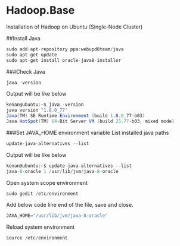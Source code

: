 # Hadoop.Base
Installation of Hadoop on Ubuntu (Single-Node Cluster)


##Install Java
```csharp
sudo add-apt-repository ppa:webupd8team/java
sudo apt-get update
sudo apt-get install oracle-java8-installer
```

###Check Java
```csharp
java -version
```
Output will be like below
```csharp
kenan@ubuntu:~$ java -version
java version "1.8.0_77"
Java(TM) SE Runtime Environment (build 1.8.0_77-b03)
Java HotSpot(TM) 64-Bit Server VM (build 25.77-b03, mixed mode)
```

###Set JAVA_HOME environment variable
List installed java paths
```csharp
update-java-alternatives --list
```

Output will be like below
```csharp
kenan@ubuntu:~$ update-java-alternatives --list
java-8-oracle 1 /usr/lib/jvm/java-8-oracle
```

Open system scope environment
```csharp
sudo gedit /etc/environment
```

Add below code line end of the file, save and close.
```csharp
JAVA_HOME="/usr/lib/jvm/java-8-oracle"
```

Reload system environment
```csharp
source /etc/environment
```
